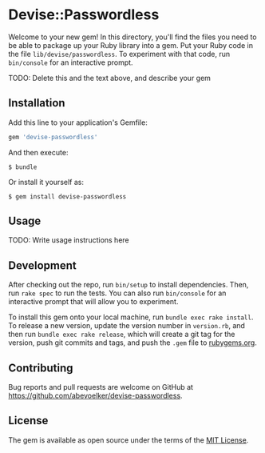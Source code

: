 # Devise::Passwordless

Welcome to your new gem! In this directory, you'll find the files you need to be able to package up your Ruby library into a gem. Put your Ruby code in the file `lib/devise/passwordless`. To experiment with that code, run `bin/console` for an interactive prompt.

TODO: Delete this and the text above, and describe your gem

## Installation

Add this line to your application's Gemfile:

```ruby
gem 'devise-passwordless'
```

And then execute:

    $ bundle

Or install it yourself as:

    $ gem install devise-passwordless

## Usage

TODO: Write usage instructions here

## Development

After checking out the repo, run `bin/setup` to install dependencies. Then, run `rake spec` to run the tests. You can also run `bin/console` for an interactive prompt that will allow you to experiment.

To install this gem onto your local machine, run `bundle exec rake install`. To release a new version, update the version number in `version.rb`, and then run `bundle exec rake release`, which will create a git tag for the version, push git commits and tags, and push the `.gem` file to [rubygems.org](https://rubygems.org).

## Contributing

Bug reports and pull requests are welcome on GitHub at https://github.com/abevoelker/devise-passwordless.

## License

The gem is available as open source under the terms of the [MIT License](https://opensource.org/licenses/MIT).
